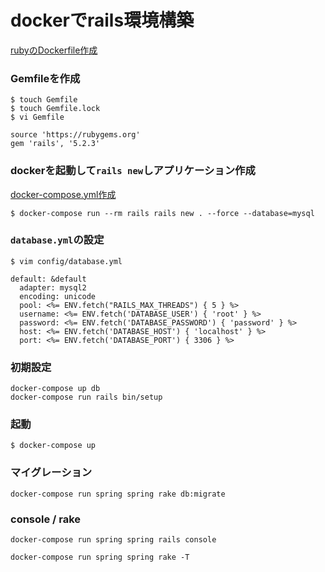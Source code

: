 # dockerでrails環境構築

[rubyのDockerfile作成](Dockerfile)

### Gemfileを作成
```
$ touch Gemfile
$ touch Gemfile.lock
$ vi Gemfile

source 'https://rubygems.org'
gem 'rails', '5.2.3'
```

### dockerを起動して`rails new`しアプリケーション作成
[docker-compose.yml作成](docker-compose.yml)
```
$ docker-compose run --rm rails rails new . --force --database=mysql
```

### `database.yml`の設定
```
$ vim config/database.yml

default: &default
  adapter: mysql2
  encoding: unicode
  pool: <%= ENV.fetch("RAILS_MAX_THREADS") { 5 } %>
  username: <%= ENV.fetch('DATABASE_USER') { 'root' } %>
  password: <%= ENV.fetch('DATABASE_PASSWORD') { 'password' } %>
  host: <%= ENV.fetch('DATABASE_HOST') { 'localhost' } %>
  port: <%= ENV.fetch('DATABASE_PORT') { 3306 } %>

```
### 初期設定
```
docker-compose up db
docker-compose run rails bin/setup
```

### 起動
```
$ docker-compose up
```

### マイグレーション
```
docker-compose run spring spring rake db:migrate
```

### console / rake
```
docker-compose run spring spring rails console

docker-compose run spring spring rake -T
```


